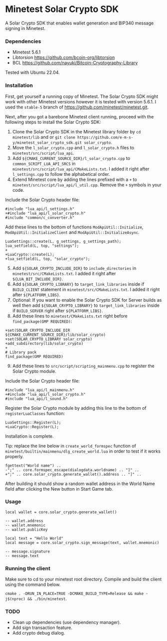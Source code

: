 # Minetest Solar Crypto SDK
A Solar Crypto SDK that enables wallet generation and BIP340 message signing in Minetest.

### Dependencies
- Minetest 5.6.1
- Libtorsion https://github.com/bcoin-org/libtorsion
- BCL https://github.com/nayuki/Bitcoin-Cryptography-Library

Tested with Ubuntu 22.04.

### Installation
First, get yourself a running copy of Minetest. The Solar Crypto SDK might work with other Minetest versions however it
is tested with version 5.6.1. I used the `stable-5` branch of https://github.com/minetest/minetest.git.

Next, after you got a barebone Minetest client running, proceed with the following steps to install the Solar Crypto SDK:

1. Clone the Solar Crypto SDK in the Minetest library folder by `cd minetest/lib` and or `git clone https://github.com/e-m-s-y/minetest_solar_crypto_sdk.git solar_crypto`.
2. Move the `l_solar_crypto.cpp` and `l_solar_crypto.h` files to `minetest/src/script/lua_api`.
3. Add `${CMAKE_CURRENT_SOURCE_DIR}/l_solar_crypto.cpp` to `common_SCRIPT_LUA_API_SRCS` in `minetest/src/script/lua_api/CMakeLists.txt`. I added it right after `l_settings.cpp` to follow the alphabetical order.
4. Extend Minetest core by adding the lines prefixed with a `+` to `minetest/src/script/lua_api/l_util.cpp`. Remove the `+` symbols in your code.

Include the Solar Crypto header file:
```
#include "lua_api/l_settings.h"
+#include "lua_api/l_solar_crypto.h"
#include "common/c_converter.h"
```
Add these lines to the bottom of functions `ModApiUtil::Initialize`, `ModApiUtil::InitializeClient` and `ModApiUtil::InitializeAsync`.
```
LuaSettings::create(L, g_settings, g_settings_path);
lua_setfield(L, top, "settings");
+
+LuaCrypto::create(L);
+lua_setfield(L, top, "solar_crypto");
```

5. Add `${SOLAR_CRYPTO_INCLUDE_DIR}` to `include_directories` in `minetest/src/CMakeLists.txt`. I added it right after `${LUA_BIT_INCLUDE_DIR}`.
6. Add `${SOLAR_CRYPTO_LIBRARY}` to `target_link_libraries` inside if `BUILD_CLIENT` statement in `minetest/src/CMakeLists.txt`. I added it right
   after `${PLATFORM_LIBS}`.
7. Optional: If you want to enable the Solar Crypto SDK for Server builds as well then add `${SOLAR_CRYPTO_LIBRARY}` to `target_link_libraries` inside if `BUILD_SERVER` right after `${PLATFORM_LIBS}`.
8. Add these lines to `minetest/CMakeLists.txt` right before `find_package(GMP REQUIRED)`:
```
+set(SOLAR_CRYPTO_INCLUDE_DIR ${CMAKE_CURRENT_SOURCE_DIR}/lib/solar_crypto)
+set(SOLAR_CRYPTO_LIBRARY solar_crypto)
+add_subdirectory(lib/solar_crypto)
+
# Library pack
find_package(GMP REQUIRED)
```
9. Add these lines to `src/script/scripting_mainmenu.cpp` to register the Solar Crypto module.

Include the Solar Crypto header file:
```
#include "lua_api/l_mainmenu.h"
+#include "lua_api/l_solar_crypto.h"
#include "lua_api/l_sound.h"
```
Register the Solar Crypto module by adding this line to the bottom of `registerLuaClasses` function:
```
LuaSettings::Register(L);
+LuaCrypto::Register(L);
```

Installation is complete.

Tip: replace the line below in `create_world_formspec` function of `minetest/builtin/mainmenu/dlg_create_world.lua` in order to test if it works properly.
```
fgettext("World name") ..
-";" .. core.formspec_escape(dialogdata.worldname) .. "]" ..
+";" .. core.solar_crypto.generate_wallet().address .. "]" ..
```
After building it should show a random wallet address in the World Name field after clicking the New button in Start Game tab.

### Usage
```
local wallet = core.solar_crypto.generate_wallet()

-- wallet.address
-- wallet.mnemonic
-- wallet.publicKey

local text = "Hello World"
local message = core.solar_crypto.sign_message(text, wallet.mnemonic)

-- message.signature
-- message.text
```

### Running the client
Make sure to cd to your minetest root directory. Compile and build the client using the command below.

`cmake . -DRUN_IN_PLACE=TRUE -DCMAKE_BUILD_TYPE=Release && make -j$(nproc) && ./bin/minetest`.

### TODO
- Clean up dependencies (use dependency manager).
- Add sign transaction feature.
- Add crypto debug dialog.
